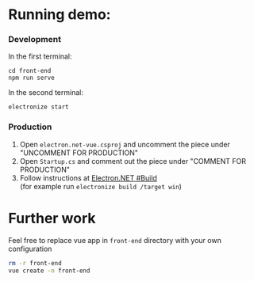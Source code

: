 
# Running demo:
### Development

In the first terminal:
```
cd front-end
npm run serve
```

In the second terminal:
```
electronize start
```

### Production

1. Open `electron.net-vue.csproj` and uncomment the piece under "UNCOMMENT FOR PRODUCTION"
2. Open `Startup.cs` and comment out the piece under "COMMENT FOR PRODUCTION"
3. Follow instructions at [Electron.NET #Build](https://github.com/ElectronNET/Electron.NET/blob/master/README.md#build)  
(for example run `electronize build /target win`)


# Further work

Feel free to replace vue app in `front-end` directory with your
own configuration

```bash
rm -r front-end
vue create -n front-end
```

